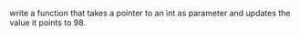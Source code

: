 write a function that takes a pointer to an int as parameter and updates the value it points to 98.
